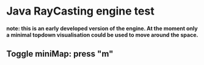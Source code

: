 # Java RayCasting engine test

#### note: this is an early developed version of the engine. At the moment only a minimal topdown visualisation could be used to move around the space.

## Toggle miniMap: press "m"
